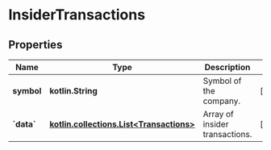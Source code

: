 
# InsiderTransactions

## Properties
Name | Type | Description | Notes
------------ | ------------- | ------------- | -------------
**symbol** | **kotlin.String** | Symbol of the company. |  [optional]
**&#x60;data&#x60;** | [**kotlin.collections.List&lt;Transactions&gt;**](Transactions.md) | Array of insider transactions. |  [optional]



